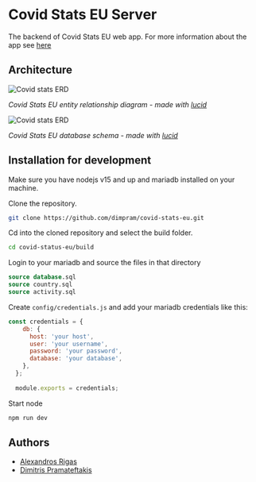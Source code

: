 # Covid Stats EU Server

The backend of Covid Stats EU web app. For more information about the app see [here](https://github.com/covid-stats-eu/covid-stats-eu-client)

## Architecture

![Covid stats ERD](https://user-images.githubusercontent.com/44473195/111869762-8207b480-8989-11eb-8048-ef2803c7e9de.png)

*Covid Stats EU entity relationship diagram - made with [lucid](https://lucid.app)*

![Covid stats ERD](https://user-images.githubusercontent.com/44473195/111869779-98ae0b80-8989-11eb-9212-a4777201750e.png)


*Covid Stats EU database schema - made with [lucid](https://lucid.app)*


## Installation for development

Make sure you have nodejs v15 and up and mariadb installed on your machine.

Clone the repository.

```bash
git clone https://github.com/dimpram/covid-stats-eu.git
```

Cd into the cloned repository and select the build folder.

```bash
cd covid-status-eu/build
```

Login to your mariadb and source the files in that directory

```sql
source database.sql
source country.sql
source activity.sql
```

Create `config/credentials.js` and add your mariadb credentials like this:

```js
const credentials = {
    db: {
      host: 'your host',
      user: 'your username',
      password: 'your password',
      database: 'your database',
    },
  };
  
  module.exports = credentials;
```

Start node

```bash
npm run dev
```

## Authors

- [Alexandros Rigas](https://github.com/RigasAlex)
- [Dimitris Pramateftakis](https://github.com/dimpram)
